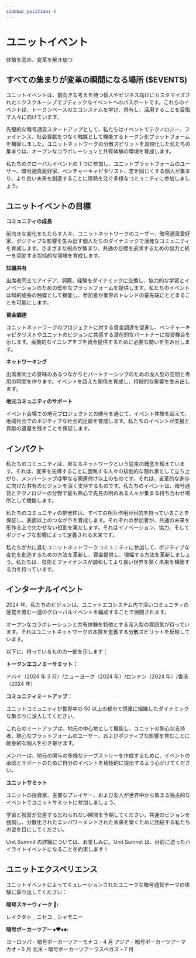 ```yaml
---
sidebar_position: 8
---
```


# ユニットイベント

体験を高め、変革を解き放つ

## すべての集まりが変革の瞬間になる場所 ($EVENTS)

ユニットイベントは、前向きな考えを持つ個人やビジネス向けにカスタマイズされたエクスクルーシブでブティックなイベントへのパスポートです。これらのイベントは、トークンベースのエコシステムを学び、共有し、活用することを目指す人々に向けています。

先駆的な暗号通貨スタートアップとして、私たちはイベントでテクノロジー、ファイナンス、社会貢献をつなぐ触媒として機能するトークン化プラットフォームを構築しました。ユニットネットワークの分散スピリットを具現化した私たちの集まりは、オープンなコラボレーションと共有体験の環境を育成します。

私たちのグローバルイベントの 1 つに参加し、ユニットプラットフォームのユーザー、暗号通貨愛好家、ベンチャーキャピタリスト、志を同じくする個人が集まり、より良い未来を創造することに情熱を注ぐ多様なコミュニティに参加しましょう。

## ユニットイベントの目標

**コミュニティの成長**

前向きな変化をもたらす人々、ユニットネットワークのユーザー、暗号通貨愛好家、ポジティブな影響を生み出す個人たちのダイナミックで活発なコミュニティを育成します。さまざまな視点が集まり、共通の目標を追求するための協力と統一を奨励する包括的な環境を育成します。

**知識共有**

出席者同士でアイデア、洞察、経験をダイナミックに交換し、協力的な学習とイノベーションのための堅牢なプラットフォームを提供します。私たちのイベントは知的成長の触媒として機能し、参加者が業界のトレンドの最先端にとどまることを可能にします。

**資金調達**

ユニットネットワークのプロジェクトに対する資金調達を促進し、ベンチャーキャピタリストやユニットのビジョンに共感する潜在的なパートナーに投資機会を示します。画期的なイニシアチブを資金提供するために必要な勢いを生み出します。

**ネットワーキング**

出席者同士の意味のあるつながりとパートナーシップのための没入型の空間と専用の時間を作ります。イベントを超えた関係を育成し、持続的な影響を生み出します。

**地元コミュニティのサポート**

イベント会場での地元プロジェクトとの関与を通じて、イベント体験を超えて、地域社会でのポジティブな社会的足跡を育成します。私たちのイベントが支援と貢献の遺産を残すことを保証します。

## インパクト

私たちのコミュニティは、単なるネットワークという従来の概念を超えています。それは、変革を先導することに固執する人々の排他的な隠れ家として立ち上がり、メンバーシップは単なる関連付け以上のものです。それは、変革的な進歩に向けた共有のビジョンを深く支持するものです。私たちのイベントは、暗号通貨とテクノロジーの分野で最も熱心で先見の明のある人々が集まる待ち合わせ場所として機能します。

私たちのコミュニティの排他性は、すべての相互作用が目的を持っていることを保証し、表面以上のつながりを育成します。それぞれの参加者が、共通の未来を形作る上で欠かせない役割を果たします。それはイノベーション、協力、そしてポジティブな影響によって定義される未来です。

私たちが共に進むユニットネットワークコミュニティに参加して、ポジティブな変化を創造するための方法を革新し、資金提供し、増幅する方法を革新しましょう。私たちは、技術とファイナンスが調和してより良い世界を築く未来を構築する力を持っています。

## インターナルイベント

2024 年、私たちのビジョンは、ユニットエコシステム内で深いコミュニティの感覚を育む一連のグローバルイベントを編成することで展開されます。

オープンなコラボレーションと共有体験を特徴とする没入型の雰囲気が待っています。それはユニットネットワークの本質を定義する分散スピリットを反映しています。

以下に、待っているものの一部を示します：

**トークンエコノミーサミット：**

ドバイ（2024 年 3 月）/ニューヨーク（2024 年）/ロンドン（2024 年）/香港（2024 年）

**コミュニティミートアップ：**

ユニットコミュニティが世界中の 50 以上の都市で慎重に組織したダイナミックな集まりに没入してください。

これらのミートアップは、地元の中心地として機能し、ユニットの熱心な支持者、熱心なプラットフォームのユーザー、およびポジティブな影響を育むことに献身的な個人を引き寄せます。

メンバーは、地元の関与の多様なテープストリーを作成するために、イベントの承認とサポートのために自分のイベントを積極的に提出するよう心がけてください。

**ユニットサミット**

ユニットの投資家、主要なプレイヤー、および友人が世界中から集まる独占的なイベントでユニットサミットに参加しましょう。

学習と祝賀が交差する忘れられない瞬間を予期してください。共通のビジョンを強調し、分散化されたエンパワーメントされた未来を築くために団結する私たちの姿を目にしてください。

Unit Summit の詳細については、お楽しみに。Unit Summit は、目前に迫ったハイライトイベントになることを約束します！

## ユニットエクスペリエンス

ユニットイベントによってキュレーションされたユニークな暗号通貨テーマの体験に乗り出してください：

**暗号スキーウィーク 🎿:**

レイクタホ _ ニセコ _ シャモニー

**暗号ポーカーツアー ♠️♥️♦️♣️:**

ヨーロッパ - 暗号ポーカーツアーモナコ - 4 月
アジア - 暗号ポーカーツアーマカオ - 5 月
北米 - 暗号ポーカーツアーラスベガス - 7 月
